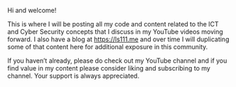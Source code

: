 Hi and welcome! 

This is where I will be posting all my code and content related to the ICT and Cyber Security concepts that I discuss in my YouTube videos moving forward. I also have a blog at https://ls111.me and over time I will duplicating some of that content here for additional exposure in this community.

If you haven’t already, please do check out my YouTube channel and if you find value in my content please consider liking and subscribing to my channel. Your support is always appreciated.

